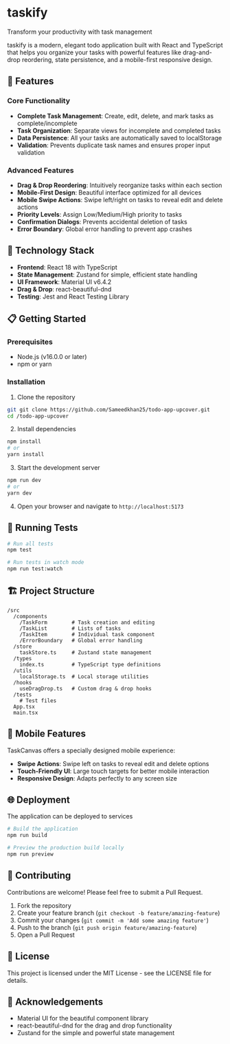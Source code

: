 # taskify

Transform your productivity with task management

taskify is a modern, elegant todo application built with React and TypeScript that helps you organize your tasks with powerful features like drag-and-drop reordering, state persistence, and a mobile-first responsive design.

## 🌟 Features

### Core Functionality
- **Complete Task Management**: Create, edit, delete, and mark tasks as complete/incomplete
- **Task Organization**: Separate views for incomplete and completed tasks
- **Data Persistence**: All your tasks are automatically saved to localStorage
- **Validation**: Prevents duplicate task names and ensures proper input validation

### Advanced Features
- **Drag & Drop Reordering**: Intuitively reorganize tasks within each section
- **Mobile-First Design**: Beautiful interface optimized for all devices
- **Mobile Swipe Actions**: Swipe left/right on tasks to reveal edit and delete actions
- **Priority Levels**: Assign Low/Medium/High priority to tasks
- **Confirmation Dialogs**: Prevents accidental deletion of tasks
- **Error Boundary**: Global error handling to prevent app crashes

## 🚀 Technology Stack

- **Frontend**: React 18 with TypeScript
- **State Management**: Zustand for simple, efficient state handling
- **UI Framework**: Material UI v6.4.2
- **Drag & Drop**: react-beautiful-dnd
- **Testing**: Jest and React Testing Library

## 📋 Getting Started

### Prerequisites
- Node.js (v16.0.0 or later)
- npm or yarn

### Installation

1. Clone the repository
```bash
git git clone https://github.com/Sameedkhan25/todo-app-upcover.git
cd /todo-app-upcover
```

2. Install dependencies
```bash
npm install
# or
yarn install
```

3. Start the development server
```bash
npm run dev
# or
yarn dev
```

4. Open your browser and navigate to `http://localhost:5173`

## 🧪 Running Tests

```bash
# Run all tests
npm test

# Run tests in watch mode
npm run test:watch
```

## 🏗️ Project Structure

```
/src
  /components
    /TaskForm        # Task creation and editing
    /TaskList        # Lists of tasks
    /TaskItem        # Individual task component
    /ErrorBoundary   # Global error handling
  /store
    taskStore.ts     # Zustand state management
  /types
    index.ts         # TypeScript type definitions
  /utils
    localStorage.ts  # Local storage utilities
  /hooks
    useDragDrop.ts   # Custom drag & drop hooks
  /tests
    # Test files
  App.tsx
  main.tsx
```

## 📱 Mobile Features

TaskCanvas offers a specially designed mobile experience:
- **Swipe Actions**: Swipe left on tasks to reveal edit and delete options
- **Touch-Friendly UI**: Large touch targets for better mobile interaction
- **Responsive Design**: Adapts perfectly to any screen size

## 🌐 Deployment

The application can be deployed to services 

```bash
# Build the application
npm run build

# Preview the production build locally
npm run preview
```

## 🤝 Contributing

Contributions are welcome! Please feel free to submit a Pull Request.

1. Fork the repository
2. Create your feature branch (`git checkout -b feature/amazing-feature`)
3. Commit your changes (`git commit -m 'Add some amazing feature'`)
4. Push to the branch (`git push origin feature/amazing-feature`)
5. Open a Pull Request

## 📄 License

This project is licensed under the MIT License - see the LICENSE file for details.

## 🙏 Acknowledgements

- Material UI for the beautiful component library
- react-beautiful-dnd for the drag and drop functionality
- Zustand for the simple and powerful state management
